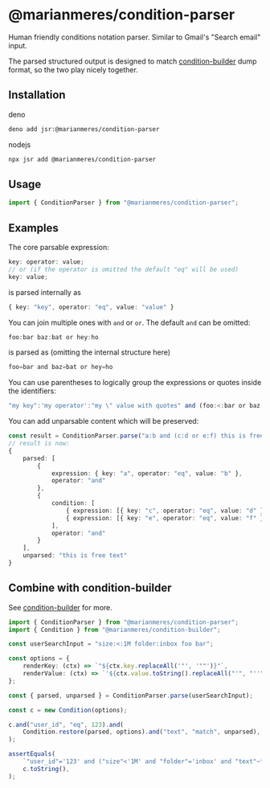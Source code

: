# @marianmeres/condition-parser

Human friendly conditions notation parser. Similar to Gmail's "Search email" input.

The parsed structured output is designed to match [condition-builder](https://github.com/marianmeres/condition-builder) dump
format, so the two play nicely together.

## Installation

deno

```sh
deno add jsr:@marianmeres/condition-parser
```

nodejs

```sh
npx jsr add @marianmeres/condition-parser
```

## Usage

```ts
import { ConditionParser } from "@marianmeres/condition-parser";
```

## Examples

The core parsable expression:

```ts
key: operator: value;
// or (if the operator is omitted the default "eq" will be used)
key: value;
```

is parsed internally as

```ts
{ key: "key", operator: "eq", value: "value" }
```

You can join multiple ones with `and` or `or`. The default `and` can be omitted:

```ts
foo:bar baz:bat or hey:ho
```

is parsed as (omitting the internal structure here)

```ts
foo=bar and baz=bat or hey=ho
```

You can use parentheses to logically group the expressions or quotes inside the
identifiers:

```ts
"my key":'my operator':"my \" value with quotes" and (foo:<:bar or baz:>:bat)
```

You can add unparsable content which will be preserved:

```ts
const result = ConditionParser.parse("a:b and (c:d or e:f) this is free text");
// result is now:
{
    parsed: [
        {
            expression: { key: "a", operator: "eq", value: "b" },
            operator: "and"
        },
        {
            condition: [
                { expression: [{ key: "c", operator: "eq", value: "d" }], operator: "or" },
                { expression: [{ key: "e", operator: "eq", value: "f" }], operator: "or" }
            ],
            operator: "and"
        }
    ],
    unparsed: "this is free text"
}
```

## Combine with condition-builder

See [condition-builder](https://github.com/marianmeres/condition-builder) for
more.

```ts
import { ConditionParser } from "@marianmeres/condition-parser";
import { Condition } from "@marianmeres/condition-builder";

const userSearchInput = "size:<:1M folder:inbox foo bar";

const options = {
	renderKey: (ctx) => `"${ctx.key.replaceAll('"', '""')}"`,
	renderValue: (ctx) => `'${ctx.value.toString().replaceAll("'", "''")}'`,
};

const { parsed, unparsed } = ConditionParser.parse(userSearchInput);

const c = new Condition(options);

c.and("user_id", "eq", 123).and(
	Condition.restore(parsed, options).and("text", "match", unparsed),
);

assertEquals(
	`"user_id"='123' and ("size"<'1M' and "folder"='inbox' and "text"~*'foo bar')`,
	c.toString(),
);
```
